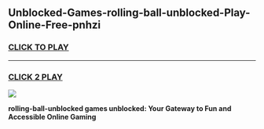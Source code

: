 
## Unblocked-Games-rolling-ball-unblocked-Play-Online-Free-pnhzi
<h3>
<a href="https://premium76.site?title=rolling-ball-unblocked&ref=26A">CLICK TO PLAY</a></h3>
<hr>

<h3>
<a href="https://premium76.site?title=rolling-ball-unblocked&ref=26A">CLICK 2 PLAY</a>
  
</h3>

<a href="https://premium76.site?title=rolling-ball-unblocked&ref=26A"><img src="https://clearcache.store/games.png"></a>


**rolling-ball-unblocked games unblocked: Your Gateway to Fun and Accessible Online Gaming**
